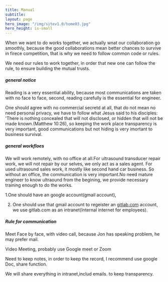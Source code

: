```yaml
---
title: Manual
subtitle: 
layout: page
hero_image: "/img/sitev1.0/home03.jpg"
hero_height: is-small
---
```


When we want to do works together, we actually wnat our collaboration go smoothly, because the good collaborations mean better chances to survive in firece competition, that is why we need to follow common code or rules.

We need our rules to work together, in order that new one can follow the rule, to ensure building the mutual trusts.

##### general notice

Reading is a very essential ability, because most communications are taken with no face to face, second, reading carefully is the essential for engineer.

One should agree with no commercial secretd at all, that do not mean no need personal privacy, we have to follow what Jesus said to his disciples: 'There is nothing concealed that will not disclosed, or hidden that will not be made known.(Matthew 10:26), so keeping the work place transparency is very important, good communications but not hiding is very imortant to business survival.

##### general workfloes

We will work remotely, with no office at all.For ultrasound transducer repair work, we will not repair by our selves, we only act as a sales agent. For used ultrasound sales work, it mostly like second hand car business. So without an office, the communication is very important.No need mature engineer to know ultraound from the begining, we provide necessary training enough to do the works. 

1.One should have an google account(gmail account), 

2. One should use that gmail account to regeister an [gitlab.com](https://gitlab.com/users/sign_up) account, we use gitlab.com as an intranet(Internal internet for employees).

##### Rule for communication

Meet Face by face, with video call, because Jon has speaking problem, he may prefer mail.

Video Meeting, probably use Google meet or Zoom

Need to keep notes, in order to keep the record, I recommend use google Doc, share function.

We will share everything in intranet,includ emails. to keep transparency.
